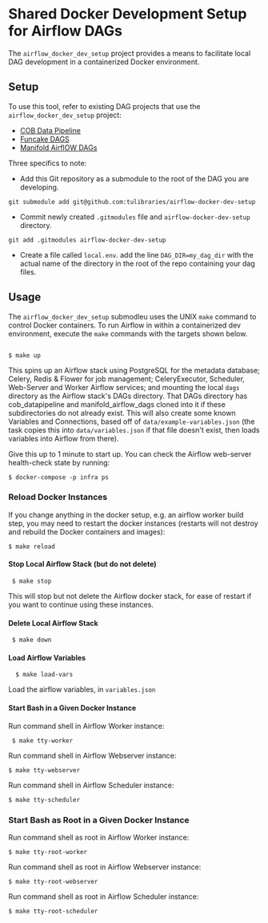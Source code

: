 # Shared Docker Development Setup for Airflow DAGs


The `airflow_docker_dev_setup` project provides a means to facilitate local DAG development in a containerized Docker environment.


## Setup

To use this tool, refer to existing DAG projects that use the `airflow_docker_dev_setup` project:

- [COB Data Pipeline](https://github.com/tulibraries/cob_datapipeline/)
- [Funcake DAGS](https://github.com/tulibraries/funcake_dags)
- [Manifold AirflOW DAGs](https://github.com/tulibraries/manifold_airflow_dags/)

Three specifics to note:

- Add this Git repository as a submodule to the root of the DAG you are developing.

```
git submodule add git@github.com:tulibraries/airflow-docker-dev-setup
```

- Commit newly created `.gitmodules` file and `airflow-docker-dev-setup` directory. 

```
git add .gitmodules airflow-docker-dev-setup
```

- Create a file called `local.env`. add the line `DAG_DIR=my_dag_dir` with the actual name of the directory in the root of the repo containing your dag files.


## Usage

The `airflow_docker_dev_setup` submodleu uses the UNIX `make` command to control Docker containers. To run Airflow in within a containerized dev environment, execute the `make` commands with the targets shown below. 

```

$ make up

```

This spins up an Airflow stack using PostgreSQL for the metadata database; Celery, Redis & Flower for job management; CeleryExecutor, Scheduler, Web-Server and Worker Airflow services; and mounting the local `dags` directory as the Airflow stack's DAGs directory. That DAGs directory has cob_datapipeline and manifold_airflow_dags cloned into it if these subdirectories do not already exist. This will also create some known Variables and Connections, based off of `data/example-variables.json` (the task copies this into `data/variables.json` if that file doesn't exist, then loads variables into Airflow from there).

Give this up to 1 minute to start up. You can check the Airflow web-server health-check state by running:

```
$ docker-compose -p infra ps
```

### Reload Docker Instances

If you change anything in the docker setup, e.g. an airflow worker build step, you may need to restart the docker instances (restarts will not destroy and rebuild the Docker containers and images):

```
$ make reload
```

#### Stop Local Airflow Stack (but do not delete)

```
 $ make stop
```

This will stop but not delete the Airflow docker stack, for ease of restart if you want to continue using these instances.

#### Delete Local Airflow Stack

```
 $ make down
```

#### Load Airflow Variables

```
  $ make load-vars
```

Load the airflow variables, in `variables.json`


#### Start Bash in a Given Docker Instance

Run command shell in Airflow Worker instance:

```
 $ make tty-worker
```

Run command shell in Airflow Webserver instance:

```
$ make tty-webserver
```

Run command shell in Airflow Scheduler instance:

```
$ make tty-scheduler
```

### Start Bash as Root in a Given Docker Instance

Run command shell as root in Airflow Worker instance:

```
$ make tty-root-worker
```

Run command shell as root in Airflow Webserver instance:

```
$ make tty-root-webserver
```
Run command shell as root in Airflow Scheduler instance:

```
$ make tty-root-scheduler
```
